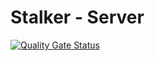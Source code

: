 # Stalker - Server

[![Quality Gate Status](https://sonarcloud.io/api/project_badges/measure?project=GruppOne_stalker-server&metric=alert_status)](https://sonarcloud.io/dashboard?id=GruppOne_stalker-server)

<!-- per controllare che il db sia up: echo X | telnet -e X localhost 3306 -->

<!-- TODO scrivere readme -->
<!-- TODO aggiungere badge -->
<!-- TODO aggiungere checkstyle -->
<!-- TODO workflow per linting -->
<!-- TODO workflow per test -->
<!-- FIXME aggiungere attuale numero di versione del componente e di prodotto -->
